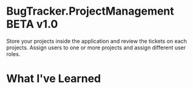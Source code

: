 # BugTracker.ProjectManagement  BETA v1.0

Store your projects inside the application and review the tickets on each projects. Assign users to one or more projects and assign different user roles. 

# What I've Learned 

